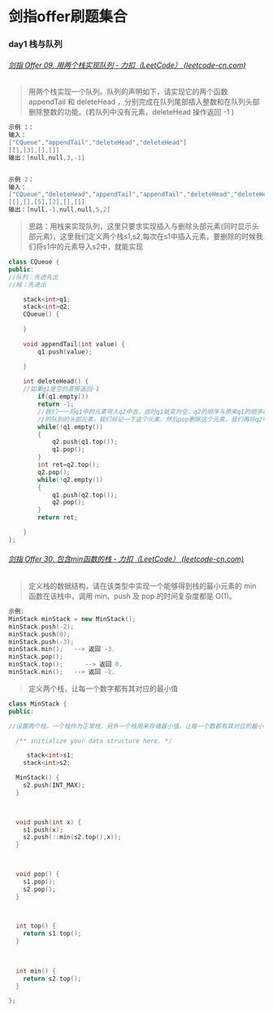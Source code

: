 # 剑指offer刷题集合

### day1 栈与队列   

###### [剑指 Offer 09. 用两个栈实现队列 - 力扣（LeetCode） (leetcode-cn.com)](https://leetcode-cn.com/problems/yong-liang-ge-zhan-shi-xian-dui-lie-lcof/)

> 用两个栈实现一个队列。队列的声明如下，请实现它的两个函数 appendTail 和 deleteHead ，分别完成在队列尾部插入整数和在队列头部删除整数的功能。(若队列中没有元素，deleteHead 操作返回 -1 )
>

```cpp
示例 1：
输入：
["CQueue","appendTail","deleteHead","deleteHead"]
[[],[3],[],[]]
输出：[null,null,3,-1]


示例 2：
输入：
["CQueue","deleteHead","appendTail","appendTail","deleteHead","deleteHead"]
[[],[],[5],[2],[],[]]
输出：[null,-1,null,null,5,2]
```

> 思路：用栈来实现队列，这里只要求实现插入与删除头部元素(同时显示头部元素)，这里我们定义两个栈s1,s2,每次在s1中插入元素，要删除的时候我们将s1中的元素导入s2中，就能实现

```cpp
class CQueue {
public:
//队列：先进先出
//栈：先进出

    stack<int>q1;
    stack<int>q2;
    CQueue() {

    }
    
    void appendTail(int value) {
        q1.push(value);

    }
    
    int deleteHead() {
    //如果q1是空的直接返回-1
        if(q1.empty())
        return -1;
        //我们一一将q1中的元素导入q2中去，这时q1就变为空，q2的顺序与原来q1的顺序相反，我们拿出q2的top元素即为我们要删除
        //的队列的头部元素，我们标记一下这个元素，然后pop删除这个元素，我们再将q2中的元素重新导入q1中
        while(!q1.empty())
        {
            q2.push(q1.top());
            q1.pop();
        }
        int ret=q2.top();
        q2.pop();
        while(!q2.empty())
        {
            q1.push(q2.top());
            q2.pop();
        }
        return ret;

    }
};
```

###### [剑指 Offer 30. 包含min函数的栈 - 力扣（LeetCode） (leetcode-cn.com)](https://leetcode-cn.com/problems/bao-han-minhan-shu-de-zhan-lcof/)

> 定义栈的数据结构，请在该类型中实现一个能够得到栈的最小元素的 min 函数在该栈中，调用 min、push 及 pop 的时间复杂度都是 O(1)。
>

```cpp
示例:
MinStack minStack = new MinStack();
minStack.push(-2);
minStack.push(0);
minStack.push(-3);
minStack.min();   --> 返回 -3.
minStack.pop();
minStack.top();      --> 返回 0.
minStack.min();   --> 返回 -2.
```

> 定义两个栈，让每一个数字都有其对应的最小值

```cpp
class MinStack {
public:

//设置两个栈，一个栈作为正常栈，另外一个栈用来存储最小值，让每一个数都有其对应的最小值

  /** initialize your data structure here. */

 	 stack<int>s1;
​    stack<int>s2;

  MinStack() {
​    s2.push(INT_MAX);
  }

  

  void push(int x) {
​    s1.push(x);
​    s2.push(::min(s2.top(),x));
  }

  

  void pop() {
​    s1.pop();
​    s2.pop();
  }

  

  int top() {
​    return s1.top();
  }

  
    
  int min() {
​    return s2.top();
  }

};
```

